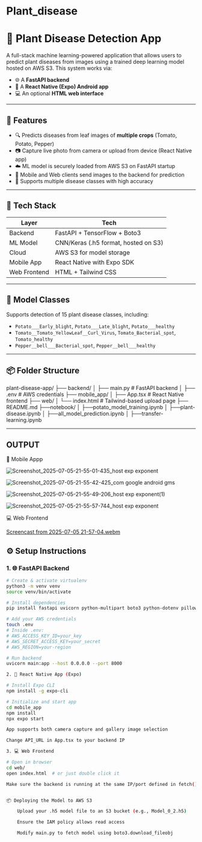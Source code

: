# Plant_disease

# 🌿 Plant Disease Detection App

A full-stack machine learning-powered application that allows users to predict plant diseases from images using a trained deep learning model hosted on AWS S3. This system works via:

- 🌐 A **FastAPI backend**
- 📱 A **React Native (Expo) Android app**
- 💻 An optional **HTML web interface**

---

## 🚀 Features

- 🔍 Predicts diseases from leaf images of **multiple crops** (Tomato, Potato, Pepper)
- 📷 Capture live photo from camera or upload from device (React Native app)
- ☁️ ML model is securely loaded from AWS S3 on FastAPI startup
- 📡 Mobile and Web clients send images to the backend for prediction
- 🧠 Supports multiple disease classes with high accuracy

---

## 🧱 Tech Stack

| Layer         | Tech                               |
|---------------|-------------------------------------|
| Backend       | FastAPI + TensorFlow + Boto3       |
| ML Model      | CNN/Keras (.h5 format, hosted on S3)|
| Cloud         | AWS S3 for model storage            |
| Mobile App    | React Native with Expo SDK          |
| Web Frontend  | HTML + Tailwind CSS                 |

---

## 🧠 Model Classes

Supports detection of 15 plant disease classes, including:

- `Potato___Early_blight`, `Potato___Late_blight`, `Potato___healthy`
- `Tomato__Tomato_YellowLeaf__Curl_Virus`, `Tomato_Bacterial_spot`, `Tomato_healthy`
- `Pepper__bell___Bacterial_spot`, `Pepper__bell___healthy`

---

## 📦 Folder Structure

plant-disease-app/
├── backend/
│ ├── main.py # FastAPI backend
│ ├── .env # AWS credentials
├── mobile_app/
│ ├── App.tsx # React Native frontend
├── web/
│ └── index.html # Tailwind-based upload page
├── README.md
├──notebook/
│    ├──potato_model_training.ipynb
│    ├──plant-disease.ipynb
│    ├──all_model_prediction.ipynb
│    ├──transfer-learning.ipynb

---

## OUTPUT
📱 Mobile Appp

![Screenshot_2025-07-05-21-55-01-435_host exp exponent](https://github.com/user-attachments/assets/ac5ad4e0-7d57-441b-a15b-74793c6fd409)

![Screenshot_2025-07-05-21-55-42-425_com google android gms](https://github.com/user-attachments/assets/b60cc66a-5a1a-4963-9562-1d0057224f52)

![Screenshot_2025-07-05-21-55-49-206_host exp exponent(1)](https://github.com/user-attachments/assets/feff1664-79a5-4dca-95a8-2e91a67da49d)

![Screenshot_2025-07-05-21-55-57-744_host exp exponent](https://github.com/user-attachments/assets/9ec63778-bcd7-45dd-b782-be8e7a527a66)



💻 Web Frontend

[Screencast from 2025-07-05 21-57-04.webm](https://github.com/user-attachments/assets/b254c39f-739a-4cea-a600-ef8c80227dce)


## ⚙️ Setup Instructions

### 1. 🌐 FastAPI Backend

```bash
# Create & activate virtualenv
python3 -m venv venv
source venv/bin/activate

# Install dependencies
pip install fastapi uvicorn python-multipart boto3 python-dotenv pillow tensorflow

# Add your AWS credentials
touch .env
# Inside .env:
# AWS_ACCESS_KEY_ID=your_key
# AWS_SECRET_ACCESS_KEY=your_secret
# AWS_REGION=your-region

# Run backend
uvicorn main:app --host 0.0.0.0 --port 8000

2. 📱 React Native App (Expo)

# Install Expo CLI
npm install -g expo-cli

# Initialize and start app
cd mobile_app
npm install
npx expo start

App supports both camera capture and gallery image selection

Change API_URL in App.tsx to your backend IP

3. 💻 Web Frontend

# Open in browser
cd web/
open index.html  # or just double click it

Make sure the backend is running at the same IP/port defined in fetch().


📦 Deploying the Model to AWS S3

    Upload your .h5 model file to an S3 bucket (e.g., Model_0_2.h5)

    Ensure the IAM policy allows read access

    Modify main.py to fetch model using boto3.download_fileobj



